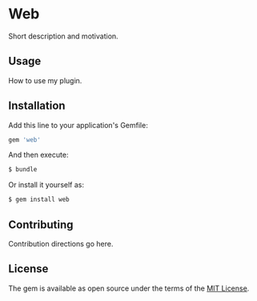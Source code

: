 # Web
Short description and motivation.

## Usage
How to use my plugin.

## Installation
Add this line to your application's Gemfile:

```ruby
gem 'web'
```

And then execute:
```bash
$ bundle
```

Or install it yourself as:
```bash
$ gem install web
```

## Contributing
Contribution directions go here.

## License
The gem is available as open source under the terms of the [MIT License](http://opensource.org/licenses/MIT).

